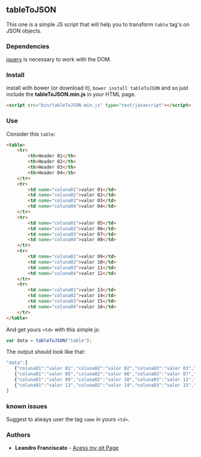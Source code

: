 ## tableToJSON

This one is a simple JS script that will help you to transform ````table```` tag's on JSON objects.

### Dependencies

<a href="https://github.com/jquery/jquery">jquery</a> is necessary to work with the DOM.

### Install

install with bower (or download it), ````bower install tableToJSON```` and so just include the **tableToJSON.min.js** in your HTML page.
````html
<script src="bin/tableToJSON.min.js" type="text/javascript"></script>
````

### Use

Consider this ````table````:

````html
<table>
    <tr>
        <th>Header 01</th>
        <th>Header 02</th>
        <th>Header 03</th>
        <th>Header 04</th>
    </tr>
    <tr>
        <td name="coluna01">valor 01</td> 
        <td name="coluna02">valor 02</td>
        <td name="coluna03">valor 03</td>
        <td name="coluna04">valor 04</td>
    </tr>
    <tr>
        <td name="coluna01">valor 05</td> 
        <td name="coluna02">valor 06</td>
        <td name="coluna03">valor 07</td>
        <td name="coluna04">valor 08</td>
    </tr>
    <tr>
        <td name="coluna01">valor 09</td> 
        <td name="coluna02">valor 10</td>
        <td name="coluna03">valor 11</td>
        <td name="coluna04">valor 12</td>
    </tr>
    <tr>
        <td name="coluna01">valor 13</td> 
        <td name="coluna02">valor 14</td>
        <td name="coluna03">valor 15</td>
        <td name="coluna04">valor 16</td>
    </tr>
</table>
````

And get yours ````<td>```` with this simple js:
````js
var data = tableToJSON("table");
````
The output should look like that:
````js
"data":[
   {"coluna01":"valor 01","coluna02":"valor 02","coluna03":"valor 03","coluna04":"valor 04"},
   {"coluna01":"valor 05","coluna02":"valor 06","coluna03":"valor 07","coluna04":"valor 08"},
   {"coluna01":"valor 09","coluna02":"valor 10","coluna03":"valor 11","coluna04":"valor 12"},
   {"coluna01":"valor 13","coluna02":"valor 14","coluna03":"valor 15","coluna04":"valor 16"}
] 
````
### known issues

Suggest to always user the tag ````name```` in yours ````<td>````.

### Authors

* **Leandro Franciscato** - [Acess my git Page](https://github.com/LeandroFranciscato)
